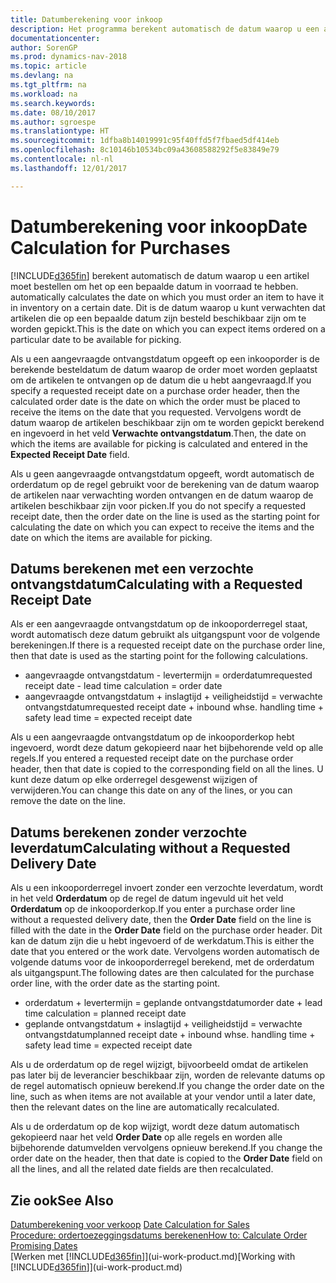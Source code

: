 ```yaml
---
title: Datumberekening voor inkoop
description: Het programma berekent automatisch de datum waarop u een artikel moet bestellen zodat u het op een bepaalde datum in voorraad hebt. Dit is de datum waarop u kunt verwachten dat artikelen die op een bepaalde datum zijn besteld beschikbaar zijn om te worden gepickt.
documentationcenter: 
author: SorenGP
ms.prod: dynamics-nav-2018
ms.topic: article
ms.devlang: na
ms.tgt_pltfrm: na
ms.workload: na
ms.search.keywords: 
ms.date: 08/10/2017
ms.author: sgroespe
ms.translationtype: HT
ms.sourcegitcommit: 1dfba8b14019991c95f40ffd5f7fbaed5df414eb
ms.openlocfilehash: 8c10146b10534bc09a43608588292f5e83849e79
ms.contentlocale: nl-nl
ms.lasthandoff: 12/01/2017

---
```

# <a name="date-calculation-for-purchases"></a><span data-ttu-id="c70d2-104">Datumberekening voor inkoop</span><span class="sxs-lookup"><span data-stu-id="c70d2-104">Date Calculation for Purchases</span></span>
[!INCLUDE[d365fin](includes/d365fin_md.md)]<span data-ttu-id="c70d2-105"> berekent automatisch de datum waarop u een artikel moet bestellen om het op een bepaalde datum in voorraad te hebben.</span><span class="sxs-lookup"><span data-stu-id="c70d2-105"> automatically calculates the date on which you must order an item to have it in inventory on a certain date.</span></span> <span data-ttu-id="c70d2-106">Dit is de datum waarop u kunt verwachten dat artikelen die op een bepaalde datum zijn besteld beschikbaar zijn om te worden gepickt.</span><span class="sxs-lookup"><span data-stu-id="c70d2-106">This is the date on which you can expect items ordered on a particular date to be available for picking.</span></span>  

<span data-ttu-id="c70d2-107">Als u een aangevraagde ontvangstdatum opgeeft op een inkooporder is de berekende besteldatum de datum waarop de order moet worden geplaatst om de artikelen te ontvangen op de datum die u hebt aangevraagd.</span><span class="sxs-lookup"><span data-stu-id="c70d2-107">If you specify a requested receipt date on a purchase order header, then the calculated order date is the date on which the order must be placed to receive the items on the date that you requested.</span></span> <span data-ttu-id="c70d2-108">Vervolgens wordt de datum waarop de artikelen beschikbaar zijn om te worden gepickt berekend en ingevoerd in het veld **Verwachte ontvangstdatum**.</span><span class="sxs-lookup"><span data-stu-id="c70d2-108">Then, the date on which the items are available for picking is calculated and entered in the **Expected Receipt Date** field.</span></span>  

<span data-ttu-id="c70d2-109">Als u geen aangevraagde ontvangstdatum opgeeft, wordt automatisch de orderdatum op de regel gebruikt voor de berekening van de datum waarop de artikelen naar verwachting worden ontvangen en de datum waarop de artikelen beschikbaar zijn voor picken.</span><span class="sxs-lookup"><span data-stu-id="c70d2-109">If you do not specify a requested receipt date, then the order date on the line is used as the starting point for calculating the date on which you can expect to receive the items and the date on which the items are available for picking.</span></span>  

## <a name="calculating-with-a-requested-receipt-date"></a><span data-ttu-id="c70d2-110">Datums berekenen met een verzochte ontvangstdatum</span><span class="sxs-lookup"><span data-stu-id="c70d2-110">Calculating with a Requested Receipt Date</span></span>  
<span data-ttu-id="c70d2-111">Als er een aangevraagde ontvangstdatum op de inkooporderregel staat, wordt automatisch deze datum gebruikt als uitgangspunt voor de volgende berekeningen.</span><span class="sxs-lookup"><span data-stu-id="c70d2-111">If there is a requested receipt date on the purchase order line, then that date is used as the starting point for the following calculations.</span></span>  

- <span data-ttu-id="c70d2-112">aangevraagde ontvangstdatum - levertermijn = orderdatum</span><span class="sxs-lookup"><span data-stu-id="c70d2-112">requested receipt date - lead time calculation = order date</span></span>  
- <span data-ttu-id="c70d2-113">aangevraagde ontvangstdatum + inslagtijd + veiligheidstijd = verwachte ontvangstdatum</span><span class="sxs-lookup"><span data-stu-id="c70d2-113">requested receipt date + inbound whse. handling time + safety lead time = expected receipt date</span></span>  

<span data-ttu-id="c70d2-114">Als u een aangevraagde ontvangstdatum op de inkooporderkop hebt ingevoerd, wordt deze datum gekopieerd naar het bijbehorende veld op alle regels.</span><span class="sxs-lookup"><span data-stu-id="c70d2-114">If you entered a requested receipt date on the purchase order header, then that date is copied to the corresponding field on all the lines.</span></span> <span data-ttu-id="c70d2-115">U kunt deze datum op elke orderregel desgewenst wijzigen of verwijderen.</span><span class="sxs-lookup"><span data-stu-id="c70d2-115">You can change this date on any of the lines, or you can remove the date on the line.</span></span>  

## <a name="calculating-without-a-requested-delivery-date"></a><span data-ttu-id="c70d2-116">Datums berekenen zonder verzochte leverdatum</span><span class="sxs-lookup"><span data-stu-id="c70d2-116">Calculating without a Requested Delivery Date</span></span>  
<span data-ttu-id="c70d2-117">Als u een inkooporderregel invoert zonder een verzochte leverdatum, wordt in het veld **Orderdatum** op de regel de datum ingevuld uit het veld **Orderdatum** op de inkooporderkop.</span><span class="sxs-lookup"><span data-stu-id="c70d2-117">If you enter a purchase order line without a requested delivery date, then the **Order Date** field on the line is filled with the date in the **Order Date** field on the purchase order header.</span></span> <span data-ttu-id="c70d2-118">Dit kan de datum zijn die u hebt ingevoerd of de werkdatum.</span><span class="sxs-lookup"><span data-stu-id="c70d2-118">This is either the date that you entered or the work date.</span></span> <span data-ttu-id="c70d2-119">Vervolgens worden automatisch de volgende datums voor de inkooporderregel berekend, met de orderdatum als uitgangspunt.</span><span class="sxs-lookup"><span data-stu-id="c70d2-119">The following dates are then calculated for the purchase order line, with the order date as the starting point.</span></span>  

- <span data-ttu-id="c70d2-120">orderdatum + levertermijn = geplande ontvangstdatum</span><span class="sxs-lookup"><span data-stu-id="c70d2-120">order date + lead time calculation = planned receipt date</span></span>  
- <span data-ttu-id="c70d2-121">geplande ontvangstdatum + inslagtijd + veiligheidstijd = verwachte ontvangstdatum</span><span class="sxs-lookup"><span data-stu-id="c70d2-121">planned receipt date + inbound whse. handling time + safety lead time = expected receipt date</span></span>  

<span data-ttu-id="c70d2-122">Als u de orderdatum op de regel wijzigt, bijvoorbeeld omdat de artikelen pas later bij de leverancier beschikbaar zijn, worden de relevante datums op de regel automatisch opnieuw berekend.</span><span class="sxs-lookup"><span data-stu-id="c70d2-122">If you change the order date on the line, such as when items are not available at your vendor until a later date, then the relevant dates on the line are automatically recalculated.</span></span>  

<span data-ttu-id="c70d2-123">Als u de orderdatum op de kop wijzigt, wordt deze datum automatisch gekopieerd naar het veld **Order Date** op alle regels en worden alle bijbehorende datumvelden vervolgens opnieuw berekend.</span><span class="sxs-lookup"><span data-stu-id="c70d2-123">If you change the order date on the header, then that date is copied to the **Order Date** field on all the lines, and all the related date fields are then recalculated.</span></span>  

## <a name="see-also"></a><span data-ttu-id="c70d2-124">Zie ook</span><span class="sxs-lookup"><span data-stu-id="c70d2-124">See Also</span></span>  
 <span data-ttu-id="c70d2-125">[Datumberekening voor verkoop](sales-date-calculation-for-sales.md) </span><span class="sxs-lookup"><span data-stu-id="c70d2-125">[Date Calculation for Sales](sales-date-calculation-for-sales.md) </span></span>  
 [<span data-ttu-id="c70d2-126">Procedure: ordertoezeggingsdatums berekenen</span><span class="sxs-lookup"><span data-stu-id="c70d2-126">How to: Calculate Order Promising Dates</span></span>](sales-how-to-calculate-order-promising-dates.md)  
 <span data-ttu-id="c70d2-127">[Werken met [!INCLUDE[d365fin](includes/d365fin_md.md)]](ui-work-product.md)</span><span class="sxs-lookup"><span data-stu-id="c70d2-127">[Working with [!INCLUDE[d365fin](includes/d365fin_md.md)]](ui-work-product.md)</span></span>

